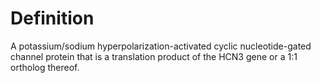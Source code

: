 Definition
==========
A potassium/sodium hyperpolarization-activated cyclic nucleotide-gated channel protein that is a translation product of the HCN3 gene or a 1:1 ortholog thereof.